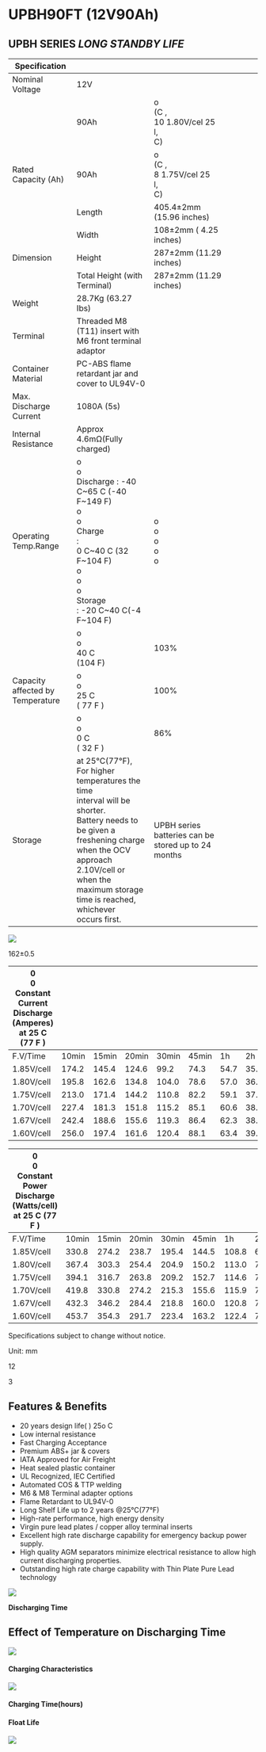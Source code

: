 # UPBH90FT (12V90Ah)

## **UPBH SERIES**  *LONG STANDBY LIFE*

| Specification                       |                                                                                                                                                                                                                                              |                                                     |  |  |  |  |
|-------------------------------------|----------------------------------------------------------------------------------------------------------------------------------------------------------------------------------------------------------------------------------------------|-----------------------------------------------------|--|--|--|--|
| Nominal Voltage                     | 12V                                                                                                                                                                                                                                          |                                                     |  |  |  |  |
|                                     | 90Ah                                                                                                                                                                                                                                         | o<br>(C ,<br>10 1.80V/cel 25<br>l,<br>C)            |  |  |  |  |
| Rated Capacity (Ah)                 | 90Ah                                                                                                                                                                                                                                         | o<br>(C ,<br>8 1.75V/cel 25<br>l,<br>C)             |  |  |  |  |
|                                     | Length                                                                                                                                                                                                                                       | 405.4±2mm (15.96 inches)                            |  |  |  |  |
|                                     | Width                                                                                                                                                                                                                                        | 108±2mm ( 4.25 inches)                              |  |  |  |  |
| Dimension                           | Height                                                                                                                                                                                                                                       | 287±2mm (11.29 inches)                              |  |  |  |  |
|                                     | Total Height (with Terminal)                                                                                                                                                                                                                 | 287±2mm (11.29 inches)                              |  |  |  |  |
| Weight                              | 28.7Kg (63.27 Ibs)                                                                                                                                                                                                                           |                                                     |  |  |  |  |
| Terminal                            | Threaded M8 (T11) insert with M6 front terminal<br>adaptor                                                                                                                                                                                   |                                                     |  |  |  |  |
| Container Material                  | PC-ABS flame retardant jar and cover to UL94V-0                                                                                                                                                                                              |                                                     |  |  |  |  |
| Max. Discharge Current              | 1080A (5s)                                                                                                                                                                                                                                   |                                                     |  |  |  |  |
| Internal Resistance                 | Approx 4.6mΩ(Fully charged)                                                                                                                                                                                                                  |                                                     |  |  |  |  |
| Operating Temp.Range                | o<br>o<br>Discharge : -40 C~65 C (-40 F~149 F)<br>o<br>o<br>Charge<br>:<br>0 C~40 C (32 F~104 F)<br>o<br>o<br>o<br>Storage<br>: -20 C~40 C(-4 F~104 F)                                                                                       | o<br>o<br>o<br>o<br>o                               |  |  |  |  |
|                                     | o<br>o<br>40 C<br>(104 F)                                                                                                                                                                                                                    | 103%                                                |  |  |  |  |
| Capacity affected by<br>Temperature | o<br>o<br>25 C<br>( 77 F )                                                                                                                                                                                                                   | 100%                                                |  |  |  |  |
|                                     | o<br>o<br>0 C<br>( 32 F )                                                                                                                                                                                                                    | 86%                                                 |  |  |  |  |
| Storage                             | at 25°C(77°F), For higher temperatures the time<br>interval will be shorter.<br>Battery needs to be given a freshening charge<br>when the OCV approach 2.10V/cell or when the<br>maximum storage time is reached, whichever<br>occurs first. | UPBH series batteries can be stored up to 24 months |  |  |  |  |

![](_page_0_Picture_5.jpeg)

162±0.5

| 0<br>0<br>Constant Current Discharge (Amperes) at 25 C (77 F ) |       |       |       |       |       |      |      |      |      |      |      |      |      |
|----------------------------------------------------------------|-------|-------|-------|-------|-------|------|------|------|------|------|------|------|------|
| F.V/Time                                                       | 10min | 15min | 20min | 30min | 45min | 1h   | 2h   | 3h   | 4h   | 5h   | 8h   | 10h  | 20h  |
| 1.85V/cell                                                     | 174.2 | 145.4 | 124.6 | 99.2  | 74.3  | 54.7 | 35.3 | 25.1 | 20.1 | 16.2 | 10.7 | 8.92 | 4.61 |
| 1.80V/cell                                                     | 195.8 | 162.6 | 134.8 | 104.0 | 78.6  | 57.0 | 36.6 | 26.1 | 20.3 | 16.4 | 11.0 | 9.00 | 4.72 |
| 1.75V/cell                                                     | 213.0 | 171.4 | 144.2 | 110.8 | 82.2  | 59.1 | 37.7 | 26.8 | 20.9 | 16.6 | 11.3 | 9.18 | 4.77 |
| 1.70V/cell                                                     | 227.4 | 181.3 | 151.8 | 115.2 | 85.1  | 60.6 | 38.4 | 27.2 | 21.2 | 16.7 | 11.3 | 9.36 | 4.84 |
| 1.67V/cell                                                     | 242.4 | 188.6 | 155.6 | 119.3 | 86.4  | 62.3 | 38.9 | 27.8 | 21.3 | 17.2 | 11.5 | 9.72 | 4.88 |
| 1.60V/cell                                                     | 256.0 | 197.4 | 161.6 | 120.4 | 88.1  | 63.4 | 39.2 | 28.1 | 21.5 | 17.5 | 11.7 | 9.90 | 4.96 |

| 0<br>0<br>Constant Power Discharge (Watts/cell) at 25 C (77 F ) |       |       |       |       |       |       |      |      |      |      |      |      |      |
|-----------------------------------------------------------------|-------|-------|-------|-------|-------|-------|------|------|------|------|------|------|------|
| F.V/Time                                                        | 10min | 15min | 20min | 30min | 45min | 1h    | 2h   | 3h   | 4h   | 5h   | 8h   | 10h  | 20h  |
| 1.85V/cell                                                      | 330.8 | 274.2 | 238.7 | 195.4 | 144.5 | 108.8 | 68.2 | 48.5 | 40.9 | 33.6 | 22.2 | 18.0 | 9.40 |
| 1.80V/cell                                                      | 367.4 | 303.3 | 254.4 | 204.9 | 150.2 | 113.0 | 71.0 | 51.6 | 42.3 | 34.6 | 22.7 | 18.3 | 9.61 |
| 1.75V/cell                                                      | 394.1 | 316.7 | 263.8 | 209.2 | 152.7 | 114.6 | 72.7 | 52.7 | 43.1 | 34.9 | 23.3 | 18.4 | 9.70 |
| 1.70V/cell                                                      | 419.8 | 330.8 | 274.2 | 215.3 | 155.6 | 115.9 | 73.7 | 53.3 | 43.6 | 35.4 | 23.5 | 18.5 | 9.78 |
| 1.67V/cell                                                      | 432.3 | 346.2 | 284.4 | 218.8 | 160.0 | 120.8 | 75.3 | 54.8 | 44.4 | 35.8 | 23.9 | 19.2 | 9.85 |
| 1.60V/cell                                                      | 453.7 | 354.3 | 291.7 | 223.4 | 163.2 | 122.4 | 76.9 | 55.4 | 45.0 | 36.3 | 24.1 | 19.3 | 9.94 |

Specifications subject to change without notice.

Unit: mm

12

3

## **Features & Benefits**

- 20 years design life( ) 25o C
- Low internal resistance
- Fast Charging Acceptance
- Premium ABS+ jar & covers
- IATA Approved for Air Freight
- Heat sealed plastic container
- UL Recognized, IEC Certified
- Automated COS & TTP welding
- M6 & M8 Terminal adapter options
- Flame Retardant to UL94V-0
- Long Shelf Life up to 2 years @25°C(77°F)
- High-rate performance, high energy density
- Virgin pure lead plates / copper alloy terminal inserts
- Excellent high rate discharge capability for emergency backup power supply.
- High quality AGM separators minimize electrical resistance to allow high current discharging properties.
- Outstanding high rate charge capability with Thin Plate Pure Lead technology

![](_page_1_Figure_18.jpeg)

**Discharging Time**

## **Effect of Temperature on Discharging Time**

![](_page_1_Figure_21.jpeg)

#### **Charging Characteristics**

![](_page_1_Figure_23.jpeg)

#### **Charging Time(hours)**

#### **Float Life**

![](_page_1_Figure_26.jpeg)